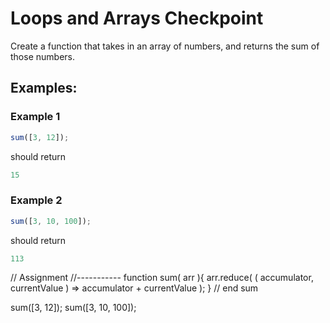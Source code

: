 # Loops and Arrays Checkpoint

Create a function that takes in an array of numbers, and returns the sum of those numbers.

## Examples:

### Example 1

```js
sum([3, 12]);
```

should return 

```js
15
```

### Example 2

```js
sum([3, 10, 100]);
```

should return 

```js
113
```

// Assignment
//-----------
function sum( arr ){
    arr.reduce( ( accumulator, currentValue ) => accumulator + currentValue );
} // end sum

sum([3, 12]);
sum([3, 10, 100]);